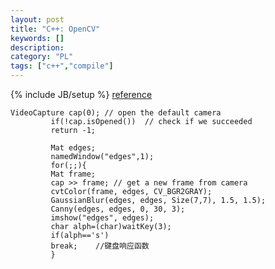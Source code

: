 ```yaml
--- 
layout: post 
title: "C++: OpenCV" 
keywords: [] 
description: 
category: "PL"
tags: ["c++","compile"]
--- 
```

{% include JB/setup %}
[reference](http://docs.opencv.org/2.4/modules/highgui/doc/highgui.html)
```
VideoCapture cap(0); // open the default camera
         if(!cap.isOpened())  // check if we succeeded
         return -1;

         Mat edges;
         namedWindow("edges",1);
         for(;;){
         Mat frame;
	     cap >> frame; // get a new frame from camera
	     cvtColor(frame, edges, CV_BGR2GRAY);
	     GaussianBlur(edges, edges, Size(7,7), 1.5, 1.5);
	     Canny(edges, edges, 0, 30, 3);
	     imshow("edges", edges);
	     char alph=(char)waitKey(3);
	     if(alph=='s')
	     break;    //键盘响应函数
	     }
```
